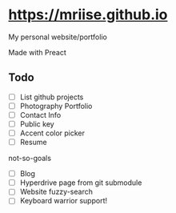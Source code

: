 # https://mriise.github.io
My personal website/portfolio

Made with Preact

## Todo
- [ ] List github projects
- [ ] Photography Portfolio
- [ ] Contact Info
- [ ] Public key
- [ ] Accent color picker
- [ ] Resume

not-so-goals
- [ ] Blog
- [ ] Hyperdrive page from git submodule
- [ ] Website fuzzy-search
- [ ] Keyboard warrior support!
